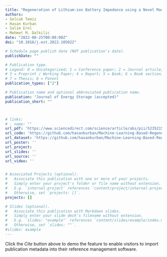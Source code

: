 ```yaml
---
title: "Regeneration of Lithium-ion Battery Impedance using a Novel Machine Learning Framework and Minimal Empirical Data"
authors:
- Selcuk Temiz
- Hasan Kurban
- Salim Erol
- Mehmet M. Dalkilic
date: "2022-08-25T00:00:00Z"
doi: "10.1016/j.est.2022.105022"

# Schedule page publish date (NOT publication's date).
publishDate: ""

# Publication type.
# Legend: 0 = Uncategorized; 1 = Conference paper; 2 = Journal article;
# 3 = Preprint / Working Paper; 4 = Report; 5 = Book; 6 = Book section;
# 7 = Thesis; 8 = Patent
publication_types: ["2"]

# Publication name and optional abbreviated publication name.
publication: "Journal of Energy Storage (accepted)"
publication_short: ""



# links:
# - name: ""
url_pdf: 'https://www.sciencedirect.com/science/article/abs/pii/S2352152X22010246'
url_code: 'https://github.com/hasankurban/Machine-Learning-Based-Regeneration-of-Li-ion-Battery-Impedance'
url_dataset: 'https://github.com/hasankurban/Machine-Learning-Based-Regeneration-of-Li-ion-Battery-Impedance'
url_poster: ''
url_project: 
url_slides: ''
url_source: ''
url_video: ''


# Associated Projects (optional).
#   Associate this publication with one or more of your projects.
#   Simply enter your project's folder or file name without extension.
#   E.g. `internal-project` references `content/project/internal-project/index.md`.
#   Otherwise, set `projects: []`.
projects: []

# Slides (optional).
#   Associate this publication with Markdown slides.
#   Simply enter your slide deck's filename without extension.
#   E.g. `slides: "example"` references `content/slides/example/index.md`.
#   Otherwise, set `slides: ""`.
#slides: example
---
```



Click the *Cite* button above to demo the feature to enable visitors to import publication metadata into their reference management software.




